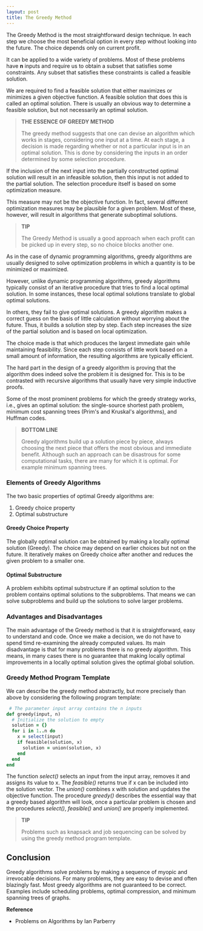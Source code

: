 ```yaml
---
layout: post
title: The Greedy Method
---
```


The Greedy Method is the most straightforward design technique. In each step we choose the most beneficial option in every step without looking into the future. The choice depends only on current profit.

It can be applied to a wide variety of problems. Most of these problems have **n** inputs and require us to obtain a subset that satisfies some constraints. Any subset that satisfies these constraints is called a feasible solution. 

We are required to find a feasible solution that either maximizes or minimizes a given objective function. A feasible solution that does this is called an optimal solution. There is usually an obvious way to determine a feasible solution, but not necessarily an optimal solution.

<blockquote class="note">
  <strong>THE ESSENCE OF GREEDY METHOD</strong> 
  <p>
    The greedy method suggests that one can devise an algorithm which works in stages, considering one input at a time. At each stage, a decision is made regarding whether or not a particular input is in an optimal solution. This is done by considering the inputs in an order determined by some selection procedure.
  </p>
</blockquote>

If the inclusion of the next input into the partially constructed optimal solution will result in an infeasible solution, then this input is not added to the partial solution. The selection procedure itself is based on some optimization measure. 

This measure may not be the objective function. In fact, several different optimization measures may be plausible for a given problem. Most of these, however, will result in algorithms that generate suboptimal solutions.

<blockquote class="note">
  <strong>TIP</strong> 
  <p>
    The Greedy Method is usually a good approach when each profit can be picked up in every step, so no choice blocks another one.
  </p>
</blockquote>

As in the case of dynamic programming algorithms, greedy algorithms are usually designed to solve optimization problems in which a quantity is to be minimized or maximized. 

However, unlike dynamic programming algorithms, greedy algorithms typically consist of an iterative procedure that tries to find a local optimal solution. In some instances, these local optimal solutions translate to global optimal solutions. 

In others, they fail to give optimal solutions. A greedy algorithm makes a correct guess on the basis of little calculation without worrying about the future. Thus, it builds a solution step by step. Each step increases the size of the partial solution and is based on local optimization. 

The choice made is that which produces the largest immediate gain while maintaining feasibility. Since each step consists of little work based on a small amount of information, the resulting algorithms are typically efficient. 

The hard part in the design of a greedy algorithm is proving that the algorithm does indeed solve the problem it is designed for. This is to be contrasted with recursive algorithms that usually have very simple inductive proofs.

Some of the most prominent problems for which the greedy strategy works, i.e., gives an optimal solution: the single-source shortest path problem, minimum cost spanning trees (Prim's and Kruskal's algorithms), and Huffman codes.

<blockquote class="note">
  <strong>BOTTOM LINE</strong> 
  <p>
    Greedy algorithms build up a solution piece by piece, always choosing the next piece that offers the most obvious and immediate benefit. Although such an approach can be disastrous for some computational tasks, there are many for which it is optimal. For example minimum spanning trees.
  </p>
</blockquote>

### Elements of Greedy Algorithms

The two basic properties of optimal Greedy algorithms are:

1. Greedy choice property
2. Optimal substructure

#### Greedy Choice Property

The globally optimal solution can be obtained by making a locally optimal solution (Greedy). The choice may depend on earlier choices but not on the future. It iteratively makes on Greedy choice after another and reduces the given problem to a smaller one.

#### Optimal Substructure

A problem exhibits optimal substructure if an optimal solution to the problem contains optimal solutions to the subproblems. That means we can solve subproblems and build up the solutions to solve larger problems.

### Advantages and Disadvantages

The main advantage of the Greedy method is that it is straightforward, easy to understand and code. Once we make a decision, we do not have to spend timd re-examining the already computed values. Its main disadvantage is that for many problems there is no greedy algorithm. This means, in many cases there is no guarantee that making locally optimal improvements in a locally optimal solution gives the optimal global solution.

### Greedy Method Program Template

We can describe the greedy method abstractly, but more precisely than above by considering the following program template:

```ruby
 # The parameter input array contains the n inputs
def greedy(input, n)
  # Initialize the solution to empty
  solution = {}
  for i in 1..n do
    x = select(input)
    if feasible(solution, x)
      solution = union(solution, x)
    end
  end
end
```

The function _select()_ selects an input from the input array, removes it and assigns its value to x. The _feasible()_ returns true if x can be included into the solution vector. The _union()_ combines x with solution and updates the objective function. The procedure _greedy()_ describes the essential way that a greedy based algorithm will look, once a particular problem is chosen and the procedures _select()_, _feasible()_ and _union()_ are properly implemented.

<blockquote class="note">
  <strong>TIP</strong> 
  <p>
    Problems such as knapsack and job sequencing can be solved by using the greedy method program template.
  </p>
</blockquote>

## Conclusion

Greedy algorithms solve problems by making a sequence of myopic and irrevocable decisions. For many problems, they are easy to devise and often blazingly fast. Most greedy algorithms are not guaranteed to be correct. Examples include scheduling problems, optimal compression, and minimum spanning trees of graphs.

**Reference**

- Problems on Algorithms by Ian Parberry
